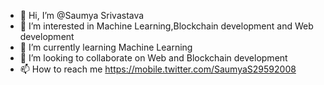 - 👋 Hi, I’m @Saumya Srivastava
- 👀 I’m interested in Machine Learning,Blockchain development and Web development
- 🌱 I’m currently learning Machine Learning
- 💞️ I’m looking to collaborate on Web and Blockchain development
- 📫 How to reach me https://mobile.twitter.com/SaumyaS29592008

<!---
SaumyaSrivastava10/SaumyaSrivastava10 is a ✨ special ✨ repository because its `README.md` (this file) appears on your GitHub profile.
You can click the Preview link to take a look at your changes.
--->

